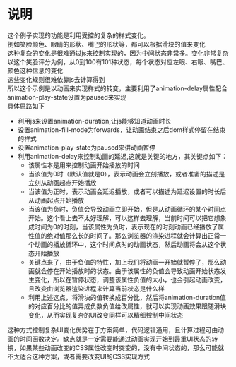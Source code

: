 # 说明

这个例子实现的功能是利用受控的复杂的样式变化。  
例如笑脸颜色、眼睛的形状、嘴巴的形状等，都可以根据滑块的值来变化  
这种复杂的变化是很难通过js来控制实现的，因为中间状态非常多。变化非常复杂  
以这个笑脸评分为例，从0到100有101种状态，每个状态对应左眼、右眼、嘴巴、颜色这种信息的变化  
这些变化规则很难依靠js去计算得到  
所以这个示例是以动画来实现样式的转变，主要利用了animation-delay属性配合animation-play-state设置为paused来实现  
具体思路如下  

- 利用js来设置animation-duration,让js能够知道动画时长
- 设置animation-fill-mode为forwards，让动画结束之后dom样式停留在结束的样式
- 设置animation-play-state为paused来讲动画暂停
- 利用animation-delay来控制动画的延迟,这就是关键的地方，其关键点如下：  
  - 该属性本是用来控制动画开始播放的时间
  - 当该值为0时（默认值就是0），表示动画会立刻播放，或者准备的描述是立刻从动画起点开始播放  
  - 当该值为正时，表示动画会延迟播放，或者可以描述为延迟设置的时长后从动画起点开始播放  
  - 当该值为负时，负值会导致动画立即开始，但是从动画循环的某个时间点开始。这个看上去不太好理解，可以这样去理解，当前时间可以把它想象成时间为0的时刻，当该属性为负时，表示现在的时刻动画已经播放了属性值的绝对值那么长的时间了。那么浏览器的渲染进程就会计算出正常一个动画的播放循环中，这个时间点时的动画状态，然后动画将会从这个状态开始播放  
  - 关键点来了，由于负值的特性，加上我们将动画一开始就暂停了，那么动画就会停在开始播放时的状态。由于该属性的负值会导致动画开始状态发生变化，所以在暂停状态，调整该属性负值的大小，也会引起动画改变，且改变由浏览器渲染进程来计算当前状态是什么样  
  - 利用上述这点，将滑块的值转换成百分比，然后将animation-duration值的对应百分比的值弄成负数负值给改属性，就可以实现动画效果跟随滑块变化，从而实现复杂的UI改变同样可以精细控制中间状态

这种方式控制复杂UI变化优势在于方案简单，代码逻辑通用，且计算过程可由动画的时间函数决定。缺点就是一定需要能通过动画实现开始到最重UI状态的转换，如果某些动画改变的CSS属性改变时突变的，没有中间状态的，那么可能就不太适合这种方案，或者需要改变UI的CSS实现方式
